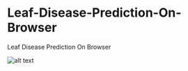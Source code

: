 # Leaf-Disease-Prediction-On-Browser
Leaf Disease Prediction On Browser


![alt text](https://github.com/[username]/[reponame]/blob/[branch]/image.jpg?raw=true)
